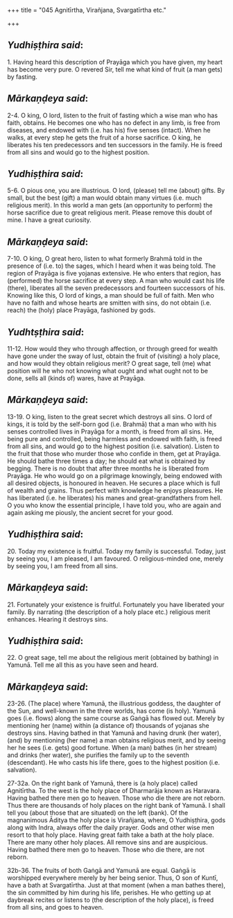 +++
title = "045 Agnitīrtha, Virañjana, Svargatīrtha etc."

+++
 

## *Yudhiṣṭhira said*:

1\. Having heard this description of Prayāga which you have given, my heart has become very pure. O revered Sir, tell me what kind of fruit (a man gets) by fasting.

## *Mārkaṇḍeya said*:

2-4. O king, O lord, listen to the fruit of fasting which a wise man who has faith, obtains. He becomes one who has no defect in any limb, is free from diseases, and endowed with (i.e. has his) five senses (intact). When he walks, at every step he gets the fruit of a horse sacrifice. O king, he liberates his ten predecessors and ten successors in the family. He is freed from all sins and would go to the highest position.

## *Yudhiṣṭhira said*:

5-6. O pious one, you are illustrious. O lord, (please) tell me (about) gifts. By small, but the best (gift) a man would obtain many virtues (i.e. much religious merit). In this world a man gets (an opportunity to perform) the horse sacrifice due to great religious merit. Please remove this doubt of mine. I have a great curiosity.

## *Mārkaṇḍeya said*:

7-10. O king, O great hero, listen to what formerly Brahmā told in the presence of (i.e. to) the sages, which I heard when it was being told. The region of Prayāga is five yojanas extensive. He who enters that region, has (performed) the horse sacrifice at every step. A man who would cast his life (there), liberates all the seven predecessors and fourteen successors of his. Knowing like this, O lord of kings, a man should be full of faith. Men who have no faith and whose hearts are smitten with sins, do not obtain (i.e. reach) the (holy) place Prayāga, fashioned by gods.

## *Yudhtṣṭhira said*:

11-12. How would they who through affection, or through greed for wealth have gone under the sway of lust, obtain the fruit of (visiting) a holy place, and how would they obtain religious merit? O great sage, tell (me) what position will he who not knowing what ought and what ought not to be done, sells all (kinds of) wares, have at Prayāga.

## *Mārkaṇḍeya said*:

13-19. O king, listen to the great secret which destroys all sins. O lord of kings, it is told by the self-born god (i.e. Brahmā) that a man who with his senses controlled lives in Prayāga for a month, is freed from all sins. He, being pure and controlled, being harmless and endowed with faith, is freed from all sins, and would go to the highest position (i.e. salvation). Listen to the fruit that those who murder those who confide in them, get at Prayāga. He should bathe three times a day; he should eat what is obtained by begging. There is no doubt that after three months he is liberated from Prayāga. He who would go on a pilgrimage knowingly, being endowed with all desired objects, is honoured in heaven. He secures a place which is full of wealth and grains. Thus perfect with knowledge he enjoys pleasures. He has liberated (i.e. he liberates) his manes and great-grandfathers from hell. O you who know the essential principle, I have told you, who are again and again asking me piously, the ancient secret for your good.

## *Yudhiṣṭhira said*:

20\. Today my existence is fruitful. Today my family is successful. Today, just by seeing you, I am pleased, I am favoured. O religious-minded one, merely by seeing you, I am freed from all sins.

## *Mārkaṇḍeya said*:

21\. Fortunately your existence is fruitful. Fortunately you have liberated your family. By narrating (the description of a holy place etc.) religious merit enhances. Hearing it destroys sins.

## *Yudhiṣṭhira said*:

22\. O great sage, tell me about the religious merit (obtained by bathing) in Yamunā. Tell me all this as you have seen and heard.

## *Mārkaṇḍeya said*:

23-26. (The place) where Yamunā, the illustrious goddess, the daughter of the Sun, and well-known in the three worlds, has come (is holy). Yamunā goes (i.e. flows) along the same course as Gaṅgā has flowed out. Merely by mentioning her (name) within (a distance of) thousands of yojanas she destroys sins. Having bathed in that Yamunā and having drunk (her water), (and) by mentioning (her name) a man obtains religious merit, and by seeing her he sees (i.e. gets) good fortune. When (a man) bathes (in her stream) and drinks (her water), she purifies the family up to the seventh (descendant). He who casts his life there, goes to the highest position (i.e. salvation).

27-32a. On the right bank of Yamunā, there is (a holy place) called Agnitīrtha. To the west is the holy place of Dharmarāja known as Haravara. Having bathed there men go to heaven. Those who die there are not reborn. Thus there are thousands of holy places on the right bank of Yamunā. I shall tell you (about those that are situated) on the left (bank). Of the magnanimous Āditya the holy place is Virañjana, where, O Yudhiṣṭhira, gods along with Indra, always offer the daily prayer. Gods and other wise men resort to that holy place. Having great faith take a bath at the holy place. There are many other holy places. All remove sins and are auspicious. Having bathed there men go to heaven. Those who die there, are not reborn.

32b-36. The fruits of both Gaṅgā and Yamunā are equal. Gaṅgā is worshipped everywhere merely by her being senior. Thus, O son of Kuntī, have a bath at Svargatīrtha. Just at that moment (when a man bathes there), the sin committed by him during his life, perishes. He who getting up at daybreak recites or listens to (the description of the holy place), is freed from all sins, and goes to heaven.


